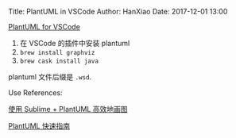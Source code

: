 Title: PlantUML in VSCode
Author: HanXiao
Date: 2017-12-01 13:00

[PlantUML for VSCode](https://marketplace.visualstudio.com/items?itemName=jebbs.plantuml)

1. 在 VSCode 的插件中安装 plantuml
2. `brew install graphviz`
3. `brew cask install java`

plantuml 文件后缀是 `.wsd`.

Use References:

[使用 Sublime + PlantUML 高效地画图](http://www.jianshu.com/p/e92a52770832)

[PlantUML 快速指南](http://archive.3zso.com/archives/plantuml-quickstart.html#orgec32f74)
